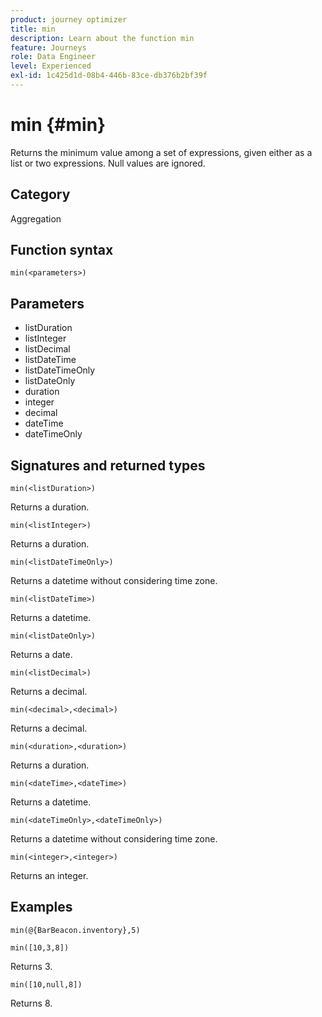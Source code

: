 ```yaml
---
product: journey optimizer
title: min
description: Learn about the function min
feature: Journeys
role: Data Engineer
level: Experienced
exl-id: 1c425d1d-08b4-446b-83ce-db376b2bf39f
---
```

# min {#min}

Returns the minimum value among a set of expressions, given either as a list or two expressions. Null values are ignored.

## Category

Aggregation

## Function syntax

`min(<parameters>)`

## Parameters

* listDuration
* listInteger
* listDecimal
* listDateTime
* listDateTimeOnly
* listDateOnly
* duration
* integer
* decimal
* dateTime
* dateTimeOnly

## Signatures and returned types

`min(<listDuration>)`

Returns a duration.

`min(<listInteger>)`

Returns a duration.

`min(<listDateTimeOnly>)`

Returns a datetime without considering time zone.

`min(<listDateTime>)`

Returns a datetime.

`min(<listDateOnly>)`

Returns a date.

`min(<listDecimal>)`

Returns a decimal.

`min(<decimal>,<decimal>)`

Returns a decimal.

`min(<duration>,<duration>)`

Returns a duration.

`min(<dateTime>,<dateTime>)`

Returns a datetime.

`min(<dateTimeOnly>,<dateTimeOnly>)`

Returns a datetime without considering time zone.

`min(<integer>,<integer>)`

Returns an integer.

## Examples

`min(@{BarBeacon.inventory},5)`

`min([10,3,8])`

Returns 3.

`min([10,null,8])`

Returns 8.
